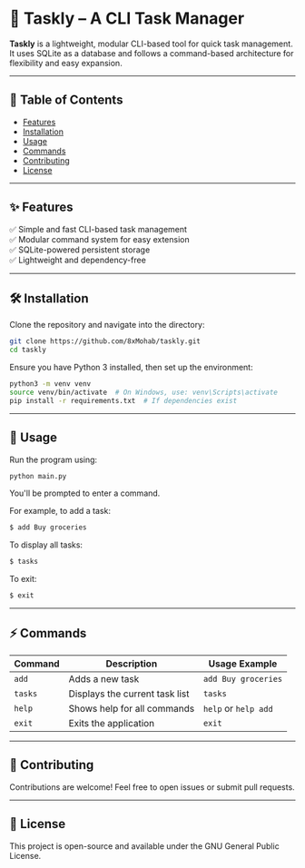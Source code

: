 # 🚀 Taskly – A CLI Task Manager

**Taskly** is a lightweight, modular CLI-based tool for quick task management. It uses SQLite as a database and follows a command-based architecture for flexibility and easy expansion.

---

## 📖 Table of Contents
- [Features](#features)
- [Installation](#installation)
- [Usage](#usage)
- [Commands](#commands)
- [Contributing](#contributing)
- [License](#license)

---

## ✨ Features
✅ Simple and fast CLI-based task management  
✅ Modular command system for easy extension  
✅ SQLite-powered persistent storage  
✅ Lightweight and dependency-free  

---

## 🛠 Installation
Clone the repository and navigate into the directory:

```sh
git clone https://github.com/8xMohab/taskly.git
cd taskly
```

Ensure you have Python 3 installed, then set up the environment:

```sh
python3 -m venv venv
source venv/bin/activate  # On Windows, use: venv\Scripts\activate
pip install -r requirements.txt  # If dependencies exist
```

---

## 🚀 Usage
Run the program using:

```sh
python main.py
```

You'll be prompted to enter a command.

For example, to add a task:

```sh
$ add Buy groceries
```

To display all tasks:

```sh
$ tasks
```

To exit:

```sh
$ exit
```

---

## ⚡ Commands
| Command  | Description                          | Usage Example                     |
|----------|--------------------------------------|-----------------------------------|
| `add`    | Adds a new task                      | `add Buy groceries`               |
| `tasks`  | Displays the current task list       | `tasks`                           |
| `help`   | Shows help for all commands          | `help` or `help add`              |
| `exit`   | Exits the application                | `exit`                            |

---

## 🤝 Contributing
Contributions are welcome! Feel free to open issues or submit pull requests.

---

## 📜 License
This project is open-source and available under the GNU General Public License.
